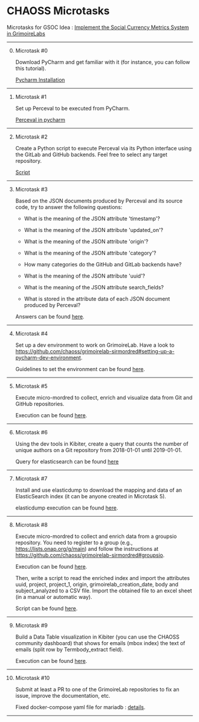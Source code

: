 # CHAOSS Microtasks


Microtasks for GSOC Idea : [Implement the Social Currency Metrics System in GrimoireLabs](https://github.com/chaoss/grimoirelab/issues/288)

***

0. Microtask #0

    Download PyCharm and get familiar with it (for instance, you can follow this tutorial).

    [Pycharm Installation](https://github.com/pugnator-12/Microtasks_GSoC_2020/tree/master/Microtask%200)

***

1. Microtask #1

    Set up Perceval to be executed from PyCharm.

    [Perceval in pycharm](https://github.com/pugnator-12/Microtasks_GSoC_2020/tree/master/Microtask%201)

***

2. Microtask #2

    Create a Python script to execute Perceval via its Python interface using the GitLab and GitHub backends. Feel free to select any target repository.

    [Script](https://github.com/pugnator-12/Microtasks_GSoC_2020/tree/master/Microtask%202)

***

3. Microtask #3

    Based on the JSON documents produced by Perceval and its source code, try to answer the following questions:

    * What is the meaning of the JSON attribute 'timestamp'?

    * What is the meaning of the JSON attribute 'updated_on'?

    * What is the meaning of the JSON attribute 'origin'?

    * What is the meaning of the JSON attribute 'category'?

    * How many categories do the GitHub and GitLab backends have?

    * What is the meaning of the JSON attribute 'uuid'?

    * What is the meaning of the JSON attribute search_fields?

    * What is stored in the attribute data of each JSON document produced by Perceval?

    Answers can be found [here](https://github.com/pugnator-12/Microtasks_GSoC_2020/tree/master/Microtask%203). 

***


4. Microtask #4

    Set up a dev environment to work on GrimoireLab. Have a look to https://github.com/chaoss/grimoirelab-sirmordred#setting-up-a-pycharm-dev-environment.

    Guidelines to set the environment can be found [here](https://github.com/pugnator-12/Microtasks_GSoC_2020/tree/master/Microtask%204).

***

5. Microtask #5

    Execute micro-mordred to collect, enrich and visualize data from Git and GitHub repositories.

    Execution can be found [here](https://github.com/pugnator-12/Microtasks_GSoC_2020/tree/master/Microtask%205).

***


6. Microtask #6

    Using the dev tools in Kibiter, create a query that counts the number of unique authors on a Git repository from 2018-01-01 until 2019-01-01.

    Query for elasticsearch can be found [here](https://github.com/pugnator-12/Microtasks_GSoC_2020/tree/master/Microtask%206)

***

7. Microtask #7

    Install and use elasticdump to download the mapping and data of an ElasticSearch index (it can be anyone created in Microtask 5).

    elasticdump execution can be found [here](https://github.com/pugnator-12/Microtasks_GSoC_2020/tree/master/Microtask%207).

***

8. Microtask #8

    Execute micro-mordred to collect and enrich data from a groupsio repository. You need to register to a group (e.g., https://lists.onap.org/g/main) and follow the instructions at https://github.com/chaoss/grimoirelab-sirmordred#groupsio. 
    
    Execution can be found [here](https://github.com/pugnator-12/Microtasks_GSoC_2020/tree/master/Microtask%208).
    
    Then, write a script to read the enriched index and import the attributes uuid, project, project_1, origin, grimoirelab_creation_date, body and subject_analyzed to a CSV file. Import the obtained file to an excel sheet (in a manual or automatic way).

    Script can be found [here](https://github.com/pugnator-12/Microtasks_GSoC_2020/blob/master/Microtask%208/groupsio.py).

***

9. Microtask #9

    Build a Data Table visualization in Kibiter (you can use the CHAOSS community dashboard) that shows for emails (mbox index) the text of emails (split row by Termbody_extract field).

    Execution can be found [here](https://github.com/pugnator-12/Microtasks_GSoC_2020/tree/master/Microtask%209).

***

10. Microtask #10

    Submit at least a PR to one of the GrimoireLab repositories to fix an issue, improve the documentation, etc.

    Fixed docker-compose yaml file for mariadb : [details](https://github.com/pugnator-12/Microtasks_GSoC_2020/tree/master/Microtask%2010).

***



